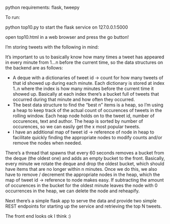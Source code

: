 python requirements: flask, tweepy

To run:

python top10.py to start the flask service on 127.0.0.1:5000

open top10.html in a web browser and press the go button!

I’m storing tweets with the following in mind:

It’s important to us to basically know how many times a tweet has appeared in every minute from 1...n before the current time, so the data structures on the backend are as follows:

- A deque with a dictionaries of tweet id -> count for how many tweets of that id showed up during each minute.  Each dictionary is stored at index 1..n where the index is how many minutes before the current time it showed up.  Basically at each index there’s a bucket full of tweets that occurred during that minute and how often they occurred.
- The best data structure to find the “best n” items is a heap, so I’m using a heap to keep track of the actual count of occurences of tweets in the rolling window.  Each heap node holds on to the tweet id, number of occurences, text and author.  The heap is sorted by number of occurences, so we can easily get the x most popular tweets.
- I have an additional map of tweet id -> reference of node in heap to facilitate quickly finding the appropriate nodes to modify counts and/or remove the nodes when needed.

There’s a thread that spawns that every 60 seconds removes a bucket from the deque (the oldest one) and adds an empty bucket to the front.  Basically, every minute we rotate the deque and drop the oldest bucket, which should have items that are no longer within n minutes.  Once we do this, we also have to remove / decrement the appropriate nodes in the heap, which the map of tweet id -> reference to node makes easy.  If subtracting the amount of occurences in the bucket for the oldest minute leaves the node with 0 occurrences in the heap, we can delete the node and reheapify.

Next there’s a simple flask app to serve the data and provide two simple REST endpoints for starting up the service and retrieving the top N tweets.

The front end looks ok I think :)
